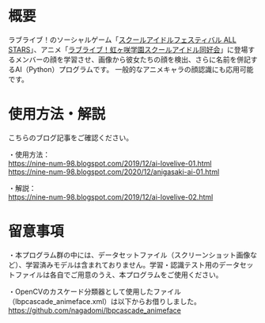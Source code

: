 # 概要

ラブライブ！のソーシャルゲーム「[スクールアイドルフェスティバル ALL STARS](https://lovelive-as.bushimo.jp/)」、アニメ「[ラブライブ！虹ヶ咲学園スクールアイドル同好会](http://www.lovelive-anime.jp/nijigasaki/)」に登場するメンバーの顔を学習させ、画像から彼女たちの顔を検出、さらに名前を併記するAI（Python）プログラムです。
一般的なアニメキャラの顔認識にも応用可能です。



# 使用方法・解説

こちらのブログ記事をご確認ください。

・使用方法：  
https://nine-num-98.blogspot.com/2019/12/ai-lovelive-01.html  
https://nine-num-98.blogspot.com/2020/12/anigasaki-ai-01.html  

・解説：  
https://nine-num-98.blogspot.com/2019/12/ai-lovelive-02.html  



# 留意事項

・本プログラム群の中には、データセットファイル（スクリーンショット画像など）、学習済みモデルは含まれておりません。学習・認識テスト用のデータセットファイルは各自でご用意のうえ、本プログラムをご使用ください。

・OpenCVのカスケード分類器として使用したファイル（lbpcascade_animeface.xml）は以下からお借りしました。  
https://github.com/nagadomi/lbpcascade_animeface
